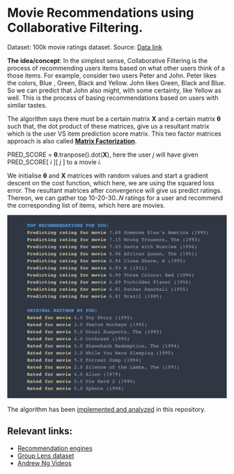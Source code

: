 # Movie Recommendations using Collaborative Filtering.

Dataset: 100k movie ratings dataset. Source: [Data link](https://grouplens.org/datasets/movielens/100k/)


 **The idea/concept**: 
In the simplest sense, Collaborative Filtering is the process of recommending users items based on what other users think of a those items. For example, consider two users Peter and John. Peter likes the colors, Blue , Green, Black and Yellow. John likes Green, Black and Blue. So we can predict that John also might, with some certainty, like Yellow as well. This is the process of basing recommendations based on users with similar tastes.

The algorithm says there must be a certain matrix **X** and a certain matrix **θ** such that, the dot product of these matrices, give us a resultant matrix which is the user VS item prediction score matrix. This two factor matrices approach is also called **[Matrix Factorization](https://en.wikipedia.org/wiki/Matrix_factorization_(recommender_systems))**. 

PRED_SCORE = **θ**.tranpose().dot(**X**), here the user *j* will have given PRED_SCORE[ *i* ][ *j* ] to a movie *i*.

We initialise **θ** and **X** matrices with random values and start a gradient descent on the cost function, which here, we are using the squared loss error. The resultant matrices after convergence will give us predict ratings. 
Thereon, we can gather top 10-20-30..*N* ratings for a user and recommend the corresponding list of items, which here are movies.

![Recommendations.](./cofil_shot.png)

The algorithm has been [implemented and analyzed](./CollabFil/cofil_ratings.ipynb) in this repository.


## Relevant links:
- [Recommendation engines](https://www.analyticsvidhya.com/blog/2018/06/comprehensive-guide-recommendation-engine-python/)
- [Group Lens dataset](https://grouplens.org/datasets/movielens/100k/)
- [Andrew Ng Videos](https://www.youtube.com/watch?v=YW2b8La2ICo&list=PLLssT5z_DsK-h9vYZkQkYNWcItqhlRJLN&index=99)

